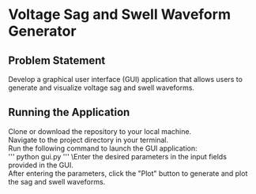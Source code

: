# Voltage Sag and Swell Waveform Generator #
## Problem Statement ##
Develop a graphical user interface (GUI) application that allows users to generate and visualize voltage sag and swell waveforms.
## Running the Application ##
Clone or download the repository to your local machine.\
Navigate to the project directory in your terminal.\
Run the following command to launch the GUI application:\
'''
python gui.py
'''
\Enter the desired parameters in the input fields provided in the GUI.\
After entering the parameters, click the "Plot" button to generate and plot the sag and swell waveforms.
